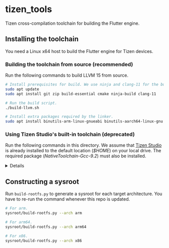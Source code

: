 # tizen_tools

Tizen cross-compilation toolchain for building the Flutter engine.

## Installing the toolchain

You need a Linux x64 host to build the Flutter engine for Tizen devices.

### Building the toolchain from source (recommended)

Run the following commands to build LLVM 15 from source.

```sh
# Install prerequisites for build. We use ninja and clang-11 for the build.
sudo apt update
sudo apt install git zip build-essential cmake ninja-build clang-11

# Run the build script.
./build-llvm.sh

# Install extra packages required by the linker.
sudo apt install binutils-arm-linux-gnueabi binutils-aarch64-linux-gnu binutils-i686-linux-gnu
```

### Using Tizen Studio's built-in toolchain (deprecated)

Run the following commands in this directory. We assume that [Tizen Studio](https://developer.tizen.org/development/tizen-studio/download) is already installed to the default location (_$HOME_) on your local drive. The required package (_NativeToolchain-Gcc-9.2_) must also be installed.

<details><p>

```sh
rm -rf toolchains && mkdir -p toolchains
cp -r ~/tizen-studio/tools/llvm-10/* toolchains

# For arm.
cp ~/tizen-studio/tools/arm-linux-gnueabi-gcc-9.2/bin/arm-linux-gnueabi-* toolchains/bin

# For arm64.
cp ~/tizen-studio/tools/aarch64-linux-gnu-gcc-9.2/bin/aarch64-linux-gnu-* toolchains/bin

# For x86.
for f in ~/tizen-studio/tools/i586-linux-gnueabi-gcc-9.2/bin/i586-linux-gnueabi-*; do
  b=`basename $f`
  cp $f toolchains/bin/i686-linux-gnu-${b:19}
done
```

The toolchain shipped with Tizen Studio (LLVM 10) is pretty old. You need to disable the following unsupported compile options (or more in the future) before running the engine build.

```patch
--- a/build/config/compiler/BUILD.gn
+++ b/build/config/compiler/BUILD.gn
@@ -617,17 +617,13 @@ if (is_win) {

  if (!use_xcode) {
    default_warning_flags += [
-      "-Wno-unused-but-set-parameter",
-      "-Wno-unused-but-set-variable",
      "-Wno-implicit-int-float-conversion",
      "-Wno-c99-designator",
      "-Wno-deprecated-copy",
      # Needed for compiling Skia with clang-12
-      "-Wno-psabi",
    ]
    if (!is_fuchsia) {
      default_warning_flags += [
-        "-Wno-non-c-typedef-for-linkage",
        "-Wno-range-loop-construct",
      ]
    }
```

</details>

## Constructing a sysroot

Run `build-rootfs.py` to generate a sysroot for each target architecture. You have to re-run the command whenever this repo is updated.

```sh
# For arm.
sysroot/build-rootfs.py --arch arm

# For arm64.
sysroot/build-rootfs.py --arch arm64

# For x86.
sysroot/build-rootfs.py --arch x86
```
